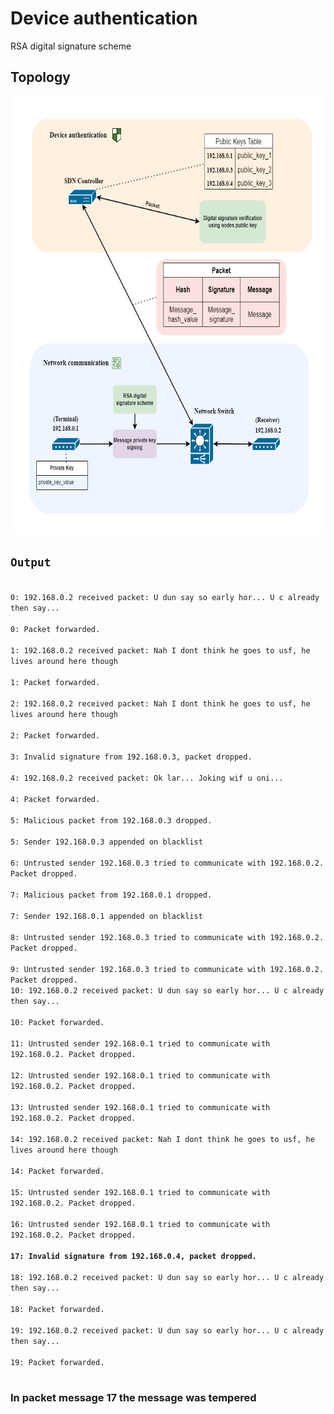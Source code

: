 # Device authentication
RSA digital signature scheme

## Topology
<p align="center">
  <img src="device_authentication.png" alt="Network topology." width="700" height="700">
</p>

## `Output`
<code>  
0: 192.168.0.2 received packet: U dun say so early hor... U c already then say... <br>
0: Packet forwarded.<br>
1: 192.168.0.2 received packet: Nah I dont think he goes to usf, he lives around here though<br>
1: Packet forwarded.<br>
2: 192.168.0.2 received packet: Nah I dont think he goes to usf, he lives around here though<br>
2: Packet forwarded.<br>
3: Invalid signature from 192.168.0.3, packet dropped.<br>
4: 192.168.0.2 received packet: Ok lar... Joking wif u oni...<br>
4: Packet forwarded.<br>
5: Malicious packet from 192.168.0.3 dropped.<br>
5: Sender 192.168.0.3 appended on blacklist<br>
6: Untrusted sender 192.168.0.3 tried to communicate with 192.168.0.2. Packet dropped.<br>
7: Malicious packet from 192.168.0.1 dropped.<br>
7: Sender 192.168.0.1 appended on blacklist<br>
8: Untrusted sender 192.168.0.3 tried to communicate with 192.168.0.2. Packet dropped.<br>
9: Untrusted sender 192.168.0.3 tried to communicate with 192.168.0.2. Packet dropped.
10: 192.168.0.2 received packet: U dun say so early hor... U c already then say...<br>
10: Packet forwarded.<br>
11: Untrusted sender 192.168.0.1 tried to communicate with 192.168.0.2. Packet dropped.<br>
12: Untrusted sender 192.168.0.1 tried to communicate with 192.168.0.2. Packet dropped.<br>
13: Untrusted sender 192.168.0.1 tried to communicate with 192.168.0.2. Packet dropped.<br>
14: 192.168.0.2 received packet: Nah I dont think he goes to usf, he lives around here though<br>
14: Packet forwarded.<br>
15: Untrusted sender 192.168.0.1 tried to communicate with 192.168.0.2. Packet dropped.<br>
16: Untrusted sender 192.168.0.1 tried to communicate with 192.168.0.2. Packet dropped.<br>
<strong>17: Invalid signature from 192.168.0.4, packet dropped.</strong><br>
18: 192.168.0.2 received packet: U dun say so early hor... U c already then say...<br>
18: Packet forwarded.<br>
19: 192.168.0.2 received packet: U dun say so early hor... U c already then say...<br>
19: Packet forwarded.<br>
</code>

### In packet message 17 the message was tempered
